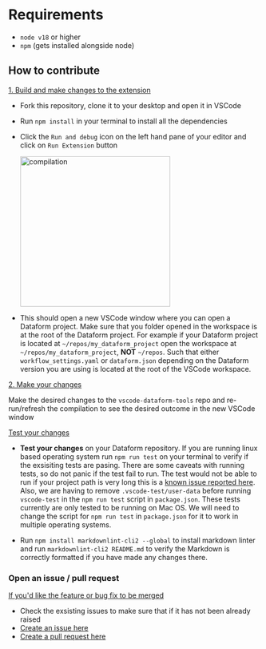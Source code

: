 
# Requirements

* `node v18` or higher
* `npm` (gets installed alongside node)

## How to contribute

[1. Build and make changes to the extension]()

* Fork this repository, clone it to your desktop and open it in VSCode
* Run `npm install` in your terminal to install all the dependencies
* Click the `Run and debug` icon on the left hand pane of your editor and click on `Run Extension` button

    <img src="media/images/dataform_tools_run_and_debug.png" alt="compilation" width="300">

* This should open a new VSCode window where you can open a Dataform project. Make sure that you folder opened in the workspace is at the root of the Dataform project. For example if your Dataform project is located at `~/repos/my_dataform_project` open the workspace at `~/repos/my_dataform_project`, **NOT** `~/repos`. Such that either `workflow_settings.yaml` or `dataform.json` depending on the Dataform version you are using is located at the root of the VSCode workspace.

[2. Make your changes]()

Make the desired changes to the `vscode-dataform-tools` repo and re-run/refresh the compilation to see the desired outcome in the new VSCode window

[Test your changes]()

* **Test your changes** on your Dataform repository. If you are running linux based operating system run `npm run test` on your terminal to verify if the exsisiting tests are pasing. There are some caveats with running tests, so do not panic if the test fail to run. The test would not be able to run if your project path is very long this is a [known issue reported here](https://github.com/microsoft/vscode-test/issues/232). Also, we are having to remove `.vscode-test/user-data` before running `vscode-test` in the `npm run test` script in `package.json`. These tests currently are only tested to be running on Mac OS. We will need to change the script for `npm run test` in `package.json` for it to work in multiple operating systems.

* Run `npm install markdownlint-cli2 --global` to install markdown linter and run `markdownlint-cli2 README.md` to verify the Markdown is correctly formatted if you have made any changes there.

### Open an issue / pull request

[If you'd like the feature or bug fix to be merged]()

* Check the exsisting issues to make sure that if it has not been already raised
* [Create an issue here](https://github.com/ashish10alex/vscode-dataform-tools/issues)  
* [Create a pull request here](https://github.com/ashish10alex/vscode-dataform-tools/pulls)
